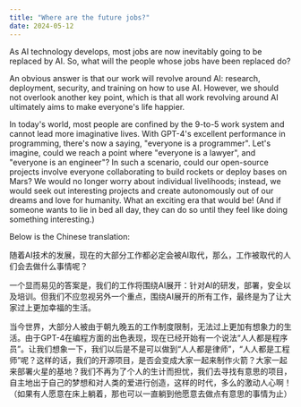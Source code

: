 ```yaml
---
title: "Where are the future jobs?"
date: 2024-05-12
---
```

As AI technology develops, most jobs are now inevitably going to be replaced by AI. So, what will the people whose jobs have been replaced do?

An obvious answer is that our work will revolve around AI: research, deployment, security, and training on how to use AI. However, we should not overlook another key point, which is that all work revolving around AI ultimately aims to make everyone's life happier.

In today's world, most people are confined by the 9-to-5 work system and cannot lead more imaginative lives. With GPT-4's excellent performance in programming, there's now a saying, "everyone is a programmer". Let's imagine, could we reach a point where "everyone is a lawyer", and "everyone is an engineer"? In such a scenario, could our open-source projects involve everyone collaborating to build rockets or deploy bases on Mars? We would no longer worry about individual livelihoods; instead, we would seek out interesting projects and create autonomously out of our dreams and love for humanity. What an exciting era that would be! (And if someone wants to lie in bed all day, they can do so until they feel like doing something interesting.)

Below is the Chinese translation:

随着AI技术的发展，现在的大部分工作都必定会被AI取代，那么，工作被取代的人们会去做什么事情呢？

一个显而易见的答案是，我们的工作将围绕AI展开：针对AI的研发，部署，安全以及培训。但我们不应忽视另外一个重点，围绕AI展开的所有工作，最终是为了让大家过上更加幸福的生活。

当今世界，大部分人被由于朝九晚五的工作制度限制，无法过上更加有想象力的生活。由于GPT-4在编程方面的出色表现，现在已经开始有一个说法“人人都是程序员”。让我们想象一下，我们以后是不是可以做到“人人都是律师”，“人人都是工程师”呢？这样的话，我们的开源项目，是否会变成大家一起来制作火箭？大家一起来部署火星的基地？我们不再为了个人的生计而担忧，我们去寻找有意思的项目，自主地出于自己的梦想和对人类的爱进行创造，这样的时代，多么的激动人心啊！（如果有人愿意在床上躺着，那也可以一直躺到他愿意去做点有意思的事情为止）
